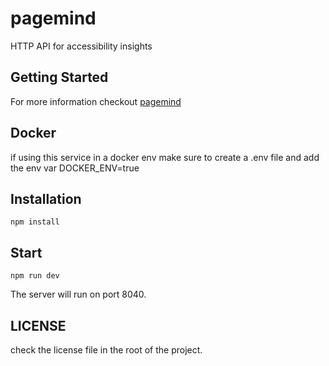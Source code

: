 # pagemind

HTTP API for accessibility insights

## Getting Started

For more information checkout [pagemind](https://a11ywatch.github.io/docs/documentation/pagemind)

## Docker

if using this service in a docker env make sure to create a .env file and add the env var DOCKER_ENV=true

## Installation

```
npm install
```

## Start

```
npm run dev
```

The server will run on port 8040.

## LICENSE

check the license file in the root of the project.
